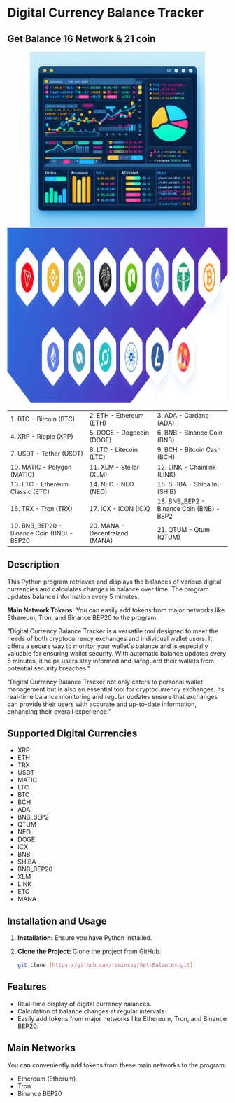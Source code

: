 # Digital Currency Balance Tracker
## Get Balance 16 Network & 21 coin 
<div align="center">
  <img src="https://github.com/ramincsy/Get-Balances/blob/main/temp.jpeg" width="400">
  <img src="https://github.com/ramincsy/Get-Balances/blob/main/digi.JPG" style="width: 600px; height: 400px;">
</div>
<table>
  <tr>
    <td>1. BTC - Bitcoin (BTC)</td>
    <td>2. ETH - Ethereum (ETH)</td>
    <td>3. ADA - Cardano (ADA)</td>
  </tr>
  <tr>
    <td>4. XRP - Ripple (XRP)</td>
    <td>5. DOGE - Dogecoin (DOGE)</td>
    <td>6. BNB - Binance Coin (BNB)</td>
  </tr>
  <tr>
    <td>7. USDT - Tether (USDT)</td>
    <td>8. LTC - Litecoin (LTC)</td>
    <td>9. BCH - Bitcoin Cash (BCH)</td>
  </tr>
  <tr>
    <td>10. MATIC - Polygon (MATIC)</td>
    <td>11. XLM - Stellar (XLM)</td>
    <td>12. LINK - Chainlink (LINK)</td>
  </tr>
  <tr>
    <td>13. ETC - Ethereum Classic (ETC)</td>
    <td>14. NEO - NEO (NEO)</td>
    <td>15. SHIBA - Shiba Inu (SHIB)</td>
  </tr>
  <tr>
    <td>16. TRX - Tron (TRX)</td>
    <td>17. ICX - ICON (ICX)</td>
    <td>18. BNB_BEP2 - Binance Coin (BNB) - BEP2</td>
  </tr>
  <tr>
    <td>19. BNB_BEP20 - Binance Coin (BNB) - BEP20</td>
    <td>20. MANA - Decentraland (MANA)</td>
    <td>21. QTUM - Qtum (QTUM)</td>
  </tr>
</table>



## Description

This Python program retrieves and displays the balances of various digital currencies and calculates changes in balance over time. The program updates balance information every 5 minutes.

**Main Network Tokens:** You can easily add tokens from major networks like Ethereum, Tron, and Binance BEP20 to the program.

"Digital Currency Balance Tracker is a versatile tool designed to meet the needs of both cryptocurrency exchanges and individual wallet users. It offers a secure way to monitor your wallet's balance and is especially valuable for ensuring wallet security. With automatic balance updates every 5 minutes, it helps users stay informed and safeguard their wallets from potential security breaches."

"Digital Currency Balance Tracker not only caters to personal wallet management but is also an essential tool for cryptocurrency exchanges. Its real-time balance monitoring and regular updates ensure that exchanges can provide their users with accurate and up-to-date information, enhancing their overall experience."

## Supported Digital Currencies

- XRP
- ETH
- TRX
- USDT
- MATIC
- LTC
- BTC
- BCH
- ADA
- BNB_BEP2
- QTUM
- NEO
- DOGE
- ICX
- BNB
- SHIBA
- BNB_BEP20
- XLM
- LINK
- ETC
- MANA

## Installation and Usage

1. **Installation:** Ensure you have Python installed.
2. **Clone the Project:** Clone the project from GitHub.

    ```bash
    git clone [https://github.com/ramincsy/Get-Balances.git]
    ```

## Features

- Real-time display of digital currency balances.
- Calculation of balance changes at regular intervals.
- Easily add tokens from major networks like Ethereum, Tron, and Binance BEP20.

## Main Networks

You can conveniently add tokens from these main networks to the program:

- Ethereum (Etherum)
- Tron
- Binance BEP20



